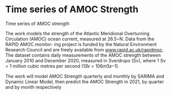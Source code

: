 # Time series of AMOC Strength
Time series of AMOC strength

The work models the strength of the Atlantic Meridional Overturning Circulation (AMOC) ocean current, measured at 26.5∘N. Data from the RAPID AMOC monitor- ing project is funded by the Natural Environment Research Council and are freely available from www.rapid.ac.uk/rapidmoc. The dataset contains daily measurements of the AMOC strength between January 2010 and December 2020, measured in Sverdrups (Sv), where 1 Sv = 1 million cubic metres per second (1𝑆𝑣 = 106𝑚3𝑠−1).

The work will model AMOC Strength quarterly and monthly by SARIMA and Dynamic Linear Model, then predict the AMOC Strength in 2021, by quarter and by month respectively
